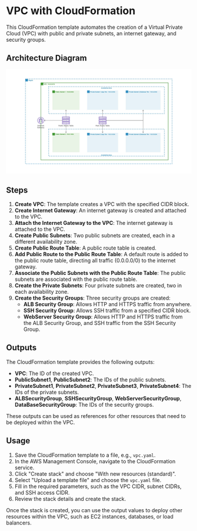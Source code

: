 # VPC with CloudFormation

This CloudFormation template automates the creation of a Virtual Private Cloud (VPC) with public and private subnets, an internet gateway, and security groups.

## Architecture Diagram

![VPC Architecture Diagram](./VPC%20with%20Public%20and%20Private%20Subnets.jpg)

## Steps

1. **Create VPC**: The template creates a VPC with the specified CIDR block.
2. **Create Internet Gateway**: An internet gateway is created and attached to the VPC.
3. **Attach the Internet Gateway to the VPC**: The internet gateway is attached to the VPC.
4. **Create Public Subnets**: Two public subnets are created, each in a different availability zone.
5. **Create Public Route Table**: A public route table is created.
6. **Add Public Route to the Public Route Table**: A default route is added to the public route table, directing all traffic (0.0.0.0/0) to the internet gateway.
7. **Associate the Public Subnets with the Public Route Table**: The public subnets are associated with the public route table.
8. **Create the Private Subnets**: Four private subnets are created, two in each availability zone.
9. **Create the Security Groups**: Three security groups are created:
   - **ALB Security Group**: Allows HTTP and HTTPS traffic from anywhere.
   - **SSH Security Group**: Allows SSH traffic from a specified CIDR block.
   - **WebServer Security Group**: Allows HTTP and HTTPS traffic from the ALB Security Group, and SSH traffic from the SSH Security Group.

## Outputs

The CloudFormation template provides the following outputs:

- **VPC**: The ID of the created VPC.
- **PublicSubnet1**, **PublicSubnet2**: The IDs of the public subnets.
- **PrivateSubnet1**, **PrivateSubnet2**, **PrivateSubnet3**, **PrivateSubnet4**: The IDs of the private subnets.
- **ALBSecurityGroup**, **SSHSecurityGroup**, **WebServerSecurityGroup**, **DataBaseSecurityGroup**: The IDs of the security groups.

These outputs can be used as references for other resources that need to be deployed within the VPC.

## Usage

1. Save the CloudFormation template to a file, e.g., `vpc.yaml`.
2. In the AWS Management Console, navigate to the CloudFormation service.
3. Click "Create stack" and choose "With new resources (standard)".
4. Select "Upload a template file" and choose the `vpc.yaml` file.
5. Fill in the required parameters, such as the VPC CIDR, subnet CIDRs, and SSH access CIDR.
6. Review the stack details and create the stack.

Once the stack is created, you can use the output values to deploy other resources within the VPC, such as EC2 instances, databases, or load balancers.
